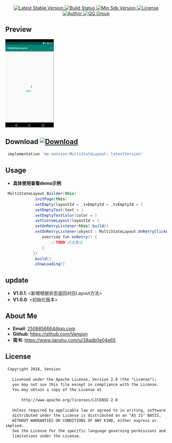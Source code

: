 <p align="center">
   <a href="https://bintray.com/vension/vensionCenter/MultiStateLayout/_latestVersion">
    <img src="https://img.shields.io/badge/Jcenter-V1.0.0-brightgreen.svg?style=flat-square" alt="Latest Stable Version" />
  </a>
  <a href="https://travis-ci.org/Vension/V-MultiStateLayout">
    <img src="https://travis-ci.org/Vension/V-MultiStateLayout.svg?branch=master" alt="Build Status" />
  </a>
  <a href="https://developer.android.com/about/versions/android-4.0.html">
    <img src="https://img.shields.io/badge/API-15%2B-blue.svg?style=flat-square" alt="Min Sdk Version" />
  </a>
  <a href="http://www.apache.org/licenses/LICENSE-2.0">
    <img src="http://img.shields.io/badge/License-Apache%202.0-blue.svg?style=flat-square" alt="License" />
  </a>
  <a href="https://www.jianshu.com/u/38adb0e04e65">
    <img src="https://img.shields.io/badge/Author-Vension-orange.svg?style=flat-square" alt="Author" />
  </a>
  <a href="https://shang.qq.com/wpa/qunwpa?idkey=1a5dc5e9b2e40a780522f46877ba243eeb64405d42398643d544d3eec6624917">
    <img src="https://img.shields.io/badge/QQ-2506856664-orange.svg?style=flat-square" alt="QQ Group" />
  </a>
</p>



## Preview
<p>
    <img src="ScreenShot/GIF.gif" width="30%" height="30%">
</p>



## Download [ ![Download](https://api.bintray.com/packages/vension/vensionCenter/MultiStateLayout/images/download.svg) ](https://bintray.com/vension/vensionCenter/MultiStateLayout/_latestVersion)
``` gradle
 implementation 'me.vension:MultiStateLayout:_latestVersion'
```

## Usage

* **具体使用查看demo示例**
```java
 MultiStateLayout.Builder(this)
            .initPage(this)
            .setEmpty(layoutId = ,ivEmptyId = ,tvEmptyId = )
            .setEmptyText(text = )
            .setEmptyTextColor(color = )
            .setCustomLayout(layoutId = )
            .setOnRetryListener(this).build()
            .setOnRetryListener(object : MultiStateLayout.OnRetryClickListener{
                override fun onRetry() {
                    //TODO 点击重试
                }
            })
            .build()
            .showLoading()
```

## update
* **V1.0.1**: <新增根据状态返回对应Layout方法>
* **V1.0.0**: <初始化版本>


## About Me
* **Email**: <2506856664@qq.com>
* **Github**: <https://github.com/Vension>
* **简书**: <https://www.jianshu.com/u/38adb0e04e65>

## License
```
 Copyright 2018, Vension

   Licensed under the Apache License, Version 2.0 (the "License");
   you may not use this file except in compliance with the License.
   You may obtain a copy of the License at

       http://www.apache.org/licenses/LICENSE-2.0

   Unless required by applicable law or agreed to in writing, software
   distributed under the License is distributed on an "AS IS" BASIS,
   WITHOUT WARRANTIES OR CONDITIONS OF ANY KIND, either express or implied.
   See the License for the specific language governing permissions and
   limitations under the License.
```

